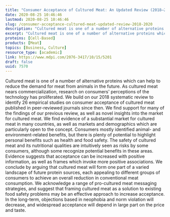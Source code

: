 ```yaml
---
title: "Consumer Acceptance of Cultured Meat: An Updated Review (2018–2020)"
date: 2020-08-25 10:46:46
lastmod: 2020-08-25 10:46:46
slug: /consumer-acceptance-cultured-meat-updated-review-2018-2020
description: "Cultured meat is one of a number of alternative proteins which can help to reduce the demand for meat from animals in the future. As cultured meat nears commercialization, research on consumers’ perceptions of the technology has proliferated. We build on our 2018 systematic review to identify 26 empirical studies on consumer acceptance of cultured meat published in peer-reviewed journals since then. We find support for many of the findings of our previous review, as well as novel insights into the market for cultured meat."
excerpt: "Cultured meat is one of a number of alternative proteins which can help to reduce the demand for meat from animals in the future. As cultured meat nears commercialization, research on consumers’ perceptions of the technology has proliferated. We build on our 2018 systematic review to identify 26 empirical studies on consumer acceptance of cultured meat published in peer-reviewed journals since then. We find support for many of the findings of our previous review, as well as novel insights into the market for cultured meat."
proteins: [Cell-Based]
products: [Meat]
topics: [Business, Culture]
resource_type: [academic]
link: https://www.mdpi.com/2076-3417/10/15/5201
draft: false
uuid: 7570
---
```

Cultured meat is one of a number of alternative proteins which can help
to reduce the demand for meat from animals in the future. As cultured
meat nears commercialization, research on consumers' perceptions of the
technology has proliferated. We build on our 2018 systematic review to
identify 26 empirical studies on consumer acceptance of cultured meat
published in peer-reviewed journals since then. We find support for many
of the findings of our previous review, as well as novel insights into
the market for cultured meat. We find evidence of a substantial market
for cultured meat in many countries, as well as markets and demographics
which are particularly open to the concept. Consumers mostly identified
animal- and environment-related benefits, but there is plenty of
potential to highlight personal benefits such as health and food safety.
The safety of cultured meat and its nutritional qualities are
intuitively seen as risks by some consumers, although some recognize
potential benefits in these areas. Evidence suggests that acceptance can
be increased with positive information, as well as frames which invoke
more positive associations. We conclude by arguing that cultured meat
will form one part of a varied landscape of future protein sources, each
appealing to different groups of consumers to achieve an overall
reduction in conventional meat consumption. We acknowledge a range of
pro-cultured meat messaging strategies, and suggest that framing
cultured meat as a solution to existing food safety problems may be an
effective approach to increase acceptance. In the long-term, objections
based in neophobia and norm violation will decrease, and widespread
acceptance will depend in large part on the price and taste.
